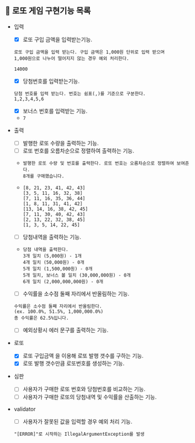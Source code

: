 ## 🎫 로또 게임 구현기능 목록
- 입력
    - [X] 로또 구입 금액을 입력받는기능.
  ``` 
  로또 구입 금액을 입력 받는다. 구입 금액은 1,000원 단위로 입력 받으며   
  1,000원으로 나누어 떨어지지 않는 경우 예외 처리한다.  
  
  14000
  ```
    - [X] 당첨번호를 입력받는기능.
    ```
  당첨 번호를 입력 받는다. 번호는 쉼표(,)를 기준으로 구분한다. 
   1,2,3,4,5,6
    ```
    - [x] 보너스 번호를 입력받는 기능.
    - ``7``

- 출력
    - [ ] 발행한 로또 수량을 출력하는 기능.
    - [ ] 로또 번호를 오름차순으로 정렬하여 출력하는 기능.
    - ```
      발행한 로또 수량 및 번호를 출력한다. 로또 번호는 오름차순으로 정렬하여 보여준다.
      8개를 구매했습니다. 
    - ````
      [8, 21, 23, 41, 42, 43]  
      [3, 5, 11, 16, 32, 38]
      [7, 11, 16, 35, 36, 44]  
      [1, 8, 11, 31, 41, 42]  
      [13, 14, 16, 38, 42, 45]   
      [7, 11, 30, 40, 42, 43]   
      [2, 13, 22, 32, 38, 45]
      [1, 3, 5, 14, 22, 45]
    - [ ] 당첨내역을 출력하는 기능.
    - ```
      당첨 내역을 출력한다.
      3개 일치 (5,000원) - 1개
      4개 일치 (50,000원) - 0개
      5개 일치 (1,500,000원) - 0개
      5개 일치, 보너스 볼 일치 (30,000,000원) - 0개
      6개 일치 (2,000,000,000원) - 0개
      ```
    - [ ] 수익률을 소수점 둘째 자리에서 반올림하는 기능.
    ````
    수익률은 소수점 둘째 자리에서 반올림한다.
    (ex. 100.0%, 51.5%, 1,000,000.0%)
   총 수익률은 62.5%입니다.
    ````
    - [ ] 예외상황시 에러 문구를 출력하는 기능.
- 로또
    - [X] 로또 구입금액 을 이용해 로또 발행 갯수를 구하는 기능.
    - [X] 로또 발행 갯수만큼 로또번호를 생성하는 기능.
- 심판
    - [ ] 사용자가 구매한 로또 번호와 당첨번호를 비교하는 기능.
    - [ ] 사용자가 구매한 로또의 당첨내역 및 수익률을 산출하는 기능.
- validator
    -[ ] 사용자가 잘못된 값을 입력할 경우 예외 처리 기능.
  ```
  "[ERROR]"로 시작하는 IllegalArgumentException를 발생
  ```
  